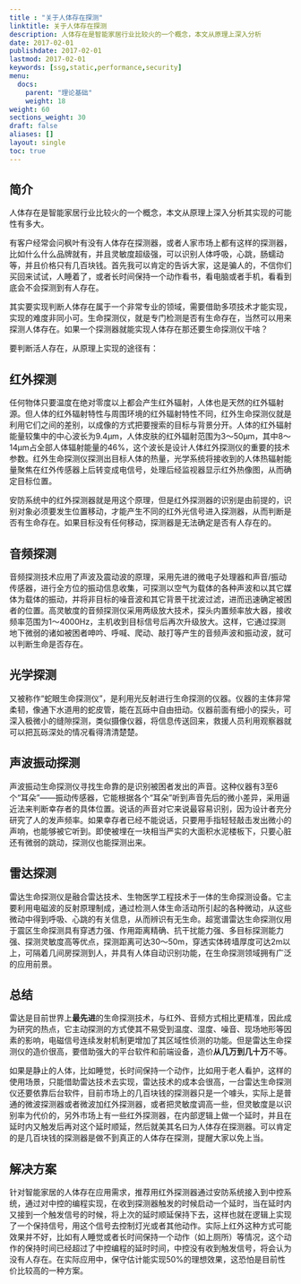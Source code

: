 ```yaml
---
title : "关于人体存在探测"
linktitle: 关于人体存在探测
description: 人体存在是智能家居行业比较火的一个概念，本文从原理上深入分析
date: 2017-02-01
publishdate: 2017-02-01
lastmod: 2017-02-01
keywords: [ssg,static,performance,security]
menu:
  docs:
    parent: "理论基础"
    weight: 18
weight: 60
sections_weight: 30
draft: false
aliases: []
layout: single
toc: true
---
```


## 简介

人体存在是智能家居行业比较火的一个概念，本文从原理上深入分析其实现的可能性有多大。

有客户经常会问枫叶有没有人体存在探测器，或者人家市场上都有这样的探测器，比如什么什么品牌就有，并且灵敏度超级强，可以识别人体呼吸，心跳，肠蠕动等，并且价格只有几百块钱。首先我可以肯定的告诉大家，这是骗人的，不信你们买回来试试，人睡着了，或者长时间保持一个动作看书，看电脑或者手机，看看到底会不会探测到有人存在。

其实要实现判断人体存在属于一个非常专业的领域，需要借助多项技术才能实现，实现的难度非同小可。生命探测仪，就是专门检测是否有生命存在，当然可以用来探测人体存在。如果一个探测器就能实现人体存在那还要生命探测仪干啥？

要判断活人存在，从原理上实现的途径有：

## 红外探测

任何物体只要温度在绝对零度以上都会产生红外辐射，人体也是天然的红外辐射源。但人体的红外辐射特性与周围环境的红外辐射特性不同，红外生命探测仪就是利用它们之间的差别，以成像的方式把要搜索的目标与背景分开。人体的红外辐射能量较集中的中心波长为9.4μm，人体皮肤的红外辐射范围为3～50μm，其中8～14μm占全部人体辐射能量的46%，这个波长是设计人体红外探测仪的重要的技术参数。红外生命探测仪探测出目标人体的热量，光学系统将接收到的人体热辐射能量聚焦在红外传感器上后转变成电信号，处理后经监视器显示红外热像图，从而确定目标位置。

安防系统中的红外探测器就是用这个原理，但是红外探测器的识别是由前提的，识别对象必须要发生位置移动，才能产生不同的红外光信号进入探测器，从而判断是否有生命存在。如果目标没有任何移动，探测器是无法确定是否有人存在的。

## 音频探测

音频探测技术应用了声波及震动波的原理，采用先进的微电子处理器和声音/振动传感器，进行全方位的振动信息收集，可探测以空气为载体的各种声波和以其它媒体为载体的振动，并将非目标的噪音波和其它背景干扰波过滤，进而迅速确定被困者的位置。高灵敏度的音频探测仪采用两级放大技术，探头内置频率放大器，接收频率范围为1～4000Hz，主机收到目标信号后再次升级放大。这样，它通过探测地下微弱的诸如被困者呻吟、呼喊、爬动、敲打等产生的音频声波和振动波，就可以判断生命是否存在。

## 光学探测

又被称作“蛇眼生命探测仪”，是利用光反射进行生命探测的仪器。仪器的主体非常柔韧，像通下水道用的蛇皮管，能在瓦砾中自由扭动。仪器前面有细小的探头，可深入极微小的缝隙探测，类似摄像仪器，将信息传送回来，救援人员利用观察器就可以把瓦砾深处的情况看得清清楚楚。

## 声波振动探测

声波振动生命探测仪寻找生命靠的是识别被困者发出的声音。这种仪器有3至6个“耳朵”——振动传感器，它能根据各个“耳朵”听到声音先后的微小差异，采用逼近法来判断幸存者的具体位置。说话的声音对它来说最容易识别，因为设计者充分研究了人的发声频率。如果幸存者已经不能说话，只要用手指轻轻敲击发出微小的声响，也能够被它听到。即使被埋在一块相当严实的大面积水泥楼板下，只要心脏还有微弱的跳动，探测仪也能探测出来。

## 雷达探测

雷达生命探测仪是融合雷达技术、生物医学工程技术于一体的生命探测设备。它主要利用电磁波的反射原理制成，通过检测人体生命活动所引起的各种微动，从这些微动中得到呼吸、心跳的有关信息，从而辨识有无生命。超宽谱雷达生命探测仪用于震区生命探测具有穿透力强、作用距离精确、抗干扰能力强、多目标探测能力强、探测灵敏度高等优点，探测距离可达30～50m，穿透实体砖墙厚度可达2m以上，可隔着几间房探测到人，并具有人体自动识别功能，在生命探测领域拥有广泛的应用前景。

## 总结

雷达是目前世界上**最先进**的生命探测技术，与红外、音频方式相比更精准，因此成为研究的热点，它主动探测的方式使其不易受到温度、湿度、噪音、现场地形等因素的影响，电磁信号连续发射机制更增加了其区域性侦测的功能。但是雷达生命探测仪的造价很高，要借助强大的平台软件和前端设备，造价**从几万到几十万**不等。

如果是静止的人体，比如睡觉，长时间保持一个动作，比如用于老人看护，这样的使用场景，只能借助雷达技术去实现，雷达技术的成本会很高，一台雷达生命探测仪还要依靠后台软件，目前市场上的几百块钱的探测器只是一个噱头，实际上是普通的微波探测器或者微波加红外探测器，或者把灵敏度调高一些，但灵敏度是以识别率为代价的，另外市场上有一些红外探测器，在内部逻辑上做一个延时，并且在延时内又触发后再对这个延时顺延，然后就美其名曰为人体存在探测器。可以肯定的是几百块钱的探测器是做不到真正的人体存在探测，提醒大家以免上当。

## 解决方案

针对智能家居的人体存在应用需求，推荐用红外探测器通过安防系统接入到中控系统，通过对中控的编程实现，在收到探测器触发的时候启动一个延时，当在延时内又接到一个触发信号的时候，将上次的延时顺延保持下去，这样也就在逻辑上实现了一个保持信号，用这个信号去控制灯光或者其他动作。实际上红外这种方式可能效果并不好，比如有人睡觉或者长时间保持一个动作（如上厕所）等情况，这个动作的保持时间已经超过了中控编程的延时时间，中控没有收到触发信号，将会认为没有人存在。在实际应用中，保守估计能实现50%的理想效果，这恐怕是目前性价比较高的一种方案。
